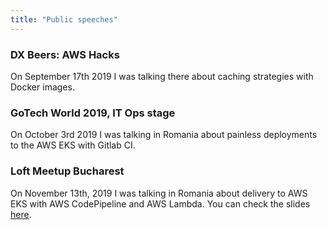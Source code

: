 ```yaml
---
title: "Public speeches"
---
```


### DX Beers: AWS Hacks

On September 17th 2019 I was talking there about caching strategies with Docker images.

### GoTech World 2019, IT Ops stage

On October 3rd 2019 I was talking in Romania about painless deployments to the AWS EKS with Gitlab CI.

### Loft Meetup Bucharest

On November 13th, 2019 I was talking in Romania about delivery to AWS EKS with AWS CodePipeline and AWS Lambda.
You can check the slides [here](https://www.slideshare.net/stepanvrany/shipping-apps-to-eks-with-code-pipeline-and-lambda-functions).
